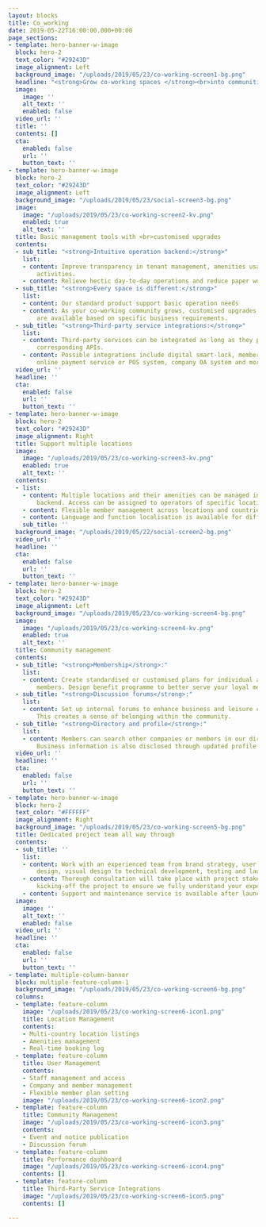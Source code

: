 ```yaml
---
layout: blocks
title: Co_working
date: 2019-05-22T16:00:00.000+00:00
page_sections:
- template: hero-banner-w-image
  block: hero-2
  text_color: "#29243D"
  image_alignment: Left
  background_image: "/uploads/2019/05/23/co-working-screen1-bg.png"
  headline: "<strong>Grow co-working spaces </strong><br>into communities"
  image:
    image: ''
    alt_text: ''
    enabled: false
  video_url: ''
  title: ''
  contents: []
  cta:
    enabled: false
    url: ''
    button_text: ''
- template: hero-banner-w-image
  block: hero-2
  text_color: "#29243D"
  image_alignment: Left
  background_image: "/uploads/2019/05/23/social-screen3-bg.png"
  image:
    image: "/uploads/2019/05/23/co-working-screen2-kv.png"
    enabled: true
    alt_text: ''
  title: Basic management tools with <br>customised upgrades
  contents:
  - sub_title: "<strong>Intuitive operation backend:</strong>"
    list:
    - content: Improve transparency in tenant management, amenities usage and member
        activities.
    - content: Relieve hectic day-to-day operations and reduce paper work
  - sub_title: "<strong>Every space is different:</strong>"
    list:
    - content: Our standard product support basic operation needs
    - content: As your co-working community grows, customised upgrades and add-ons
        are available based on specific business requirements.
  - sub_title: "<strong>Third-party service integrations:</strong>"
    list:
    - content: Third-party services can be integrated as long as they provide the
        corresponding APIs.
    - content: Possible integrations include digital smart-lock, member benefits,
        online payment service or POS system, company OA system and more.
  video_url: ''
  headline: ''
  cta:
    enabled: false
    url: ''
    button_text: ''
- template: hero-banner-w-image
  block: hero-2
  text_color: "#29243D"
  image_alignment: Right
  title: Support multiple locations
  image:
    image: "/uploads/2019/05/23/co-working-screen3-kv.png"
    enabled: true
    alt_text: ''
  contents:
  - list:
    - content: Multiple locations and their amenities can be managed in one operation
        backend. Access can be assigned to operators of specific locations.
    - content: Flexible member management across locations and countries
    - content: Language and function localisation is available for different countries.
    sub_title: ''
  background_image: "/uploads/2019/05/22/social-screen2-bg.png"
  video_url: ''
  headline: ''
  cta:
    enabled: false
    url: ''
    button_text: ''
- template: hero-banner-w-image
  block: hero-2
  text_color: "#29243D"
  image_alignment: Left
  background_image: "/uploads/2019/05/23/co-working-screen4-bg.png"
  image:
    image: "/uploads/2019/05/23/co-working-screen4-kv.png"
    enabled: true
    alt_text: ''
  title: Community management
  contents:
  - sub_title: "<strong>Membership</strong>:"
    list:
    - content: Create standardised or customised plans for individual and corporate
        members. Design benefit programme to better serve your loyal members.
  - sub_title: "<strong>Discussion forums</strong>:"
    list:
    - content: Set up internal forums to enhance business and leisure communications.
        This creates a sense of belonging within the community.
  - sub_title: "<strong>Directory and profile</strong>:"
    list:
    - content: Members can search other companies or members in our directories easily.
        Business information is also disclosed through updated profile page.
  video_url: ''
  headline: ''
  cta:
    enabled: false
    url: ''
    button_text: ''
- template: hero-banner-w-image
  block: hero-2
  text_color: "#FFFFFF"
  image_alignment: Right
  background_image: "/uploads/2019/05/23/co-working-screen5-bg.png"
  title: Dedicated project team all way through
  contents:
  - sub_title: ''
    list:
    - content: Work with an experienced team from brand strategy, user experience
        design, visual design to technical development, testing and launch.
    - content: Thorough consultation will take place with project stakeholders before
        kicking-off the project to ensure we fully understand your expectations.
    - content: Support and maintenance service is available after launch
  image:
    image: ''
    alt_text: ''
    enabled: false
  video_url: ''
  headline: ''
  cta:
    enabled: false
    url: ''
    button_text: ''
- template: multiple-column-banner
  block: multiple-feature-column-1
  background_image: "/uploads/2019/05/23/co-working-screen6-bg.png"
  columns:
  - template: feature-column
    image: "/uploads/2019/05/23/co-working-screen6-icon1.png"
    title: Location Management
    contents:
    - Multi-country location listings
    - Amenities management
    - Real-time booking log
  - template: feature-column
    title: User Management
    contents:
    - Staff management and access
    - Company and member management
    - Flexible member plan setting
    image: "/uploads/2019/05/23/co-working-screen6-icon2.png"
  - template: feature-column
    title: Community Management
    image: "/uploads/2019/05/23/co-working-screen6-icon3.png"
    contents:
    - Event and notice publication
    - Discussion forum
  - template: feature-column
    title: Performance dashboard
    image: "/uploads/2019/05/23/co-working-screen6-icon4.png"
    contents: []
  - template: feature-column
    title: Third-Party Service Integrations
    image: "/uploads/2019/05/23/co-working-screen6-icon5.png"
    contents: []

---
```

